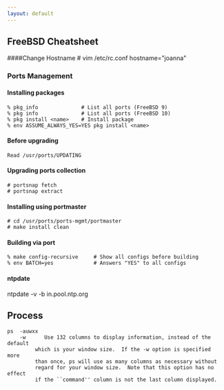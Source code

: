 ```yaml
---
layout: default
---
```

FreeBSD Cheatsheet
---

####Change Hostname
    # vim /etc/rc.conf
    hostname="joanna"

### Ports Management

#### Installing packages

	% pkg_info				# List all ports (FreeBSD 9)
	% pkg info				# List all ports (FreeBSD 10)
	% pkg install <name>	# Install package
	% env ASSUME_ALWAYS_YES=YES pkg install <name>

#### Before upgrading 

	Read /usr/ports/UPDATING
    
#### Upgrading ports collection
    # portsnap fetch
    # portsnap extract
    
#### Installing using portmaster
	# cd /usr/ports/ports-mgmt/portmaster
	# make install clean

#### Building via port    
   	% make config-recursive		# Show all configs before building
   	% env BATCH=yes				# Answers "YES" to all configs  
   	
#### ntpdate
   ntpdate -v -b in.pool.ntp.org 

## Process

	ps  -auwxx   
	    -w      Use 132 columns to display information, instead of the default
	         which is your window size.  If the -w option is specified more
	         than once, ps will use as many columns as necessary without
	         regard for your window size.  Note that this option has no effect
	         if the ``command'' column is not the last column displayed.
